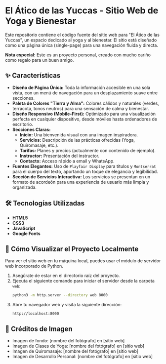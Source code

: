 # El Ático de las Yuccas - Sitio Web de Yoga y Bienestar

Este repositorio contiene el código fuente del sitio web para "El Ático de las Yuccas", un espacio dedicado al yoga y al bienestar. El sitio está diseñado como una página única (single-page) para una navegación fluida y directa.

**Nota especial:** Este es un proyecto personal, creado con mucho cariño como regalo para un buen amigo.

## ✨ Características

- **Diseño de Página Única:** Toda la información accesible en una sola vista, con un menú de navegación para un desplazamiento suave entre secciones.
- **Paleta de Colores "Tierra y Alma":** Colores cálidos y naturales (verdes, terracota, tonos neutros) para una sensación de calma y bienestar.
- **Diseño Responsivo (Mobile-First):** Optimizado para una visualización perfecta en cualquier dispositivo, desde móviles hasta ordenadores de escritorio.
- **Secciones Claras:**
    - **Inicio:** Una bienvenida visual con una imagen inspiradora.
    - **Servicios:** Descripción de las prácticas ofrecidas (Yoga, Quiromasaje, etc.).
    - **Tarifas:** Planes y precios (actualmente con contenido de ejemplo).
    - **Instructor:** Presentación del instructor.
    - **Contacto:** Acceso rápido a email y WhatsApp.
- **Fuentes Elegantes:** Uso de `Playfair Display` para títulos y `Montserrat` para el cuerpo del texto, aportando un toque de elegancia y legibilidad.
- **Sección de Servicios Interactiva:** Los servicios se presentan en un formato de acordeón para una experiencia de usuario más limpia y organizada.

## 🛠️ Tecnologías Utilizadas

- **HTML5**
- **CSS3**
- **JavaScript**
- **Google Fonts**

## 🚀 Cómo Visualizar el Proyecto Localmente

Para ver el sitio web en tu máquina local, puedes usar el módulo de servidor web incorporado de Python.

1.  Asegúrate de estar en el directorio raíz del proyecto.
2.  Ejecuta el siguiente comando para iniciar el servidor desde la carpeta `web`:
    ```bash
    python3 -m http.server --directory web 8000
    ```
3.  Abre tu navegador web y visita la siguiente dirección:
    ```
    http://localhost:8000
    ```

## 📸 Créditos de Imagen

- Imagen de fondo: [nombre del fotógrafo] en [sitio web]
- Imagen de Clases de Yoga: [nombre del fotógrafo] en [sitio web]
- Imagen de Quiromasaje: [nombre del fotógrafo] en [sitio web]
- Imagen de Desarrollo Personal: [nombre del fotógrafo] en [sitio web]